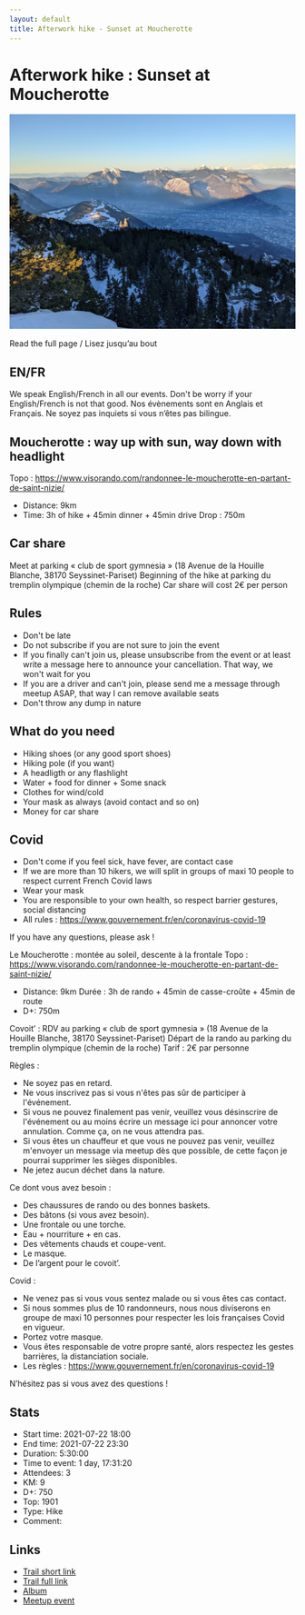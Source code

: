 ```yaml
---
layout: default
title: Afterwork hike - Sunset at Moucherotte
---
```


# Afterwork hike : Sunset at Moucherotte

![2021-07-22](../img/orig/2021-07-22.jpg)

Read the full page / Lisez jusqu’au bout

##  EN/FR 
We speak English/French in all our events. Don't be worry if your English/French is not that good. Nos évènements sont en Anglais et Français. Ne soyez pas inquiets si vous n’êtes pas bilingue.

##  Moucherotte : way up with sun, way down with headlight 
Topo : https://www.visorando.com/randonnee-le-moucherotte-en-partant-de-saint-nizie/
* Distance: 9km
* Time: 3h of hike + 45min dinner + 45min drive
Drop : 750m

##  Car share 
Meet at parking « club de sport gymnesia » (18 Avenue de la Houille Blanche, 38170 Seyssinet-Pariset)
Beginning of the hike at parking du tremplin olympique (chemin de la roche)
Car share will cost 2€ per person

##  Rules 
- Don't be late
- Do not subscribe if you are not sure to join the event
- If you finally can't join us, please unsubscribe from the event or at least write a message here to announce your cancellation. That way, we won't wait for you
- If you are a driver and can't join, please send me a message through meetup ASAP, that way I can remove available seats
- Don't throw any dump in nature

##  What do you need 
- Hiking shoes (or any good sport shoes)
- Hiking pole (if you want)
- A headligth or any flashlight
- Water + food for dinner + Some snack
- Clothes for wind/cold
- Your mask as always (avoid contact and so on)
- Money for car share

##  Covid 
- Don't come if you feel sick, have fever, are contact case
- If we are more than 10 hikers, we will split in groups of maxi 10 people to respect current French Covid laws
- Wear your mask
- You are responsible to your own health, so respect barrier gestures, social distancing
- All rules : https://www.gouvernement.fr/en/coronavirus-covid-19

If you have any questions, please ask !

Le Moucherotte : montée au soleil, descente à la frontale
Topo : https://www.visorando.com/randonnee-le-moucherotte-en-partant-de-saint-nizie/
* Distance: 9km
Durée : 3h de rando + 45min de casse-croûte + 45min de route
* D+: 750m

Covoit’ :
RDV au parking « club de sport gymnesia » (18 Avenue de la Houille Blanche, 38170 Seyssinet-Pariset)
Départ de la rando au parking du tremplin olympique (chemin de la roche)
Tarif : 2€ par personne

Règles :
- Ne soyez pas en retard.
- Ne vous inscrivez pas si vous n'êtes pas sûr de participer à l'événement.
- Si vous ne pouvez finalement pas venir, veuillez vous désinscrire de l'événement ou au moins écrire un message ici pour annoncer votre annulation. Comme ça, on ne vous attendra pas.
- Si vous êtes un chauffeur et que vous ne pouvez pas venir, veuillez m'envoyer un message via meetup dès que possible, de cette façon je pourrai supprimer les sièges disponibles.
- Ne jetez aucun déchet dans la nature.

Ce dont vous avez besoin :
- Des chaussures de rando ou des bonnes baskets.
- Des bâtons (si vous avez besoin).
- Une frontale ou une torche.
- Eau + nourriture + en cas.
- Des vêtements chauds et coupe-vent.
- Le masque.
- De l’argent pour le covoit’.

Covid :
- Ne venez pas si vous vous sentez malade ou si vous êtes cas contact.
- Si nous sommes plus de 10 randonneurs, nous nous diviserons en groupe de maxi 10 personnes pour respecter les lois françaises Covid en vigueur.
- Portez votre masque.
- Vous êtes responsable de votre propre santé, alors respectez les gestes barrières, la distanciation sociale.
- Les règles : https://www.gouvernement.fr/en/coronavirus-covid-19

N’hésitez pas si vous avez des questions !

## Stats

- Start time: 2021-07-22 18:00
- End time: 2021-07-22 23:30
- Duration: 5:30:00
- Time to event: 1 day, 17:31:20
- Attendees: 3
- KM: 9
- D+: 750
- Top: 1901
- Type: Hike
- Comment: 

## Links

- [Trail short link](https://s.42l.fr/le-moucherotte)
- [Trail full link]()
- [Album](https://binnette.github.io/GacImg2021/)
- [Meetup event](https://www.meetup.com/grenoble-adventure-club-english-french/events/279598655/)
